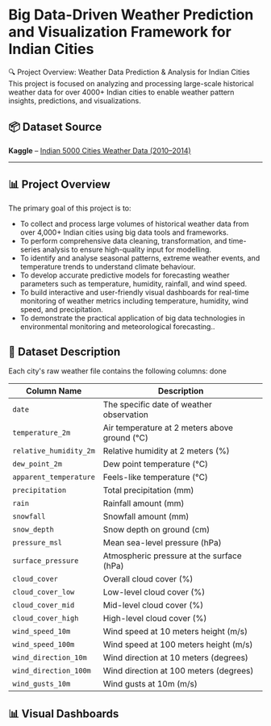 # Big Data-Driven Weather Prediction and Visualization Framework for Indian Cities

🔍 Project Overview: Weather Data Prediction & Analysis for Indian Cities
This project is focused on analyzing and processing large-scale historical weather data for over 4000+ Indian cities to enable weather pattern insights, predictions, and visualizations.

## 📦 Dataset Source

**Kaggle** – [Indian 5000 Cities Weather Data (2010–2014)](https://www.kaggle.com/datasets/mukeshdevrath007/indian-5000-cities-weather-data)

---

## 📊 Project Overview

The primary goal of this project is to:

- To collect and process large volumes of historical weather data from over 4,000+ Indian cities using big data tools and frameworks.
- To perform comprehensive data cleaning, transformation, and time-series analysis to ensure high-quality input for modelling.
- To identify and analyse seasonal patterns, extreme weather events, and temperature trends to understand climate behaviour.
- To develop accurate predictive models for forecasting weather parameters such as temperature, humidity, rainfall, and wind speed.
- To build interactive and user-friendly visual dashboards for real-time monitoring of weather metrics including temperature, humidity, wind speed, and precipitation.
- To demonstrate the practical application of big data technologies in environmental monitoring and meteorological forecasting..

## 📁 Dataset Description

Each city's raw weather file contains the following columns: done

| Column Name            | Description                                   |
| ---------------------- | --------------------------------------------- |
| `date`                 | The specific date of weather observation      |
| `temperature_2m`       | Air temperature at 2 meters above ground (°C) |
| `relative_humidity_2m` | Relative humidity at 2 meters (%)             |
| `dew_point_2m`         | Dew point temperature (°C)                    |
| `apparent_temperature` | Feels-like temperature (°C)                   |
| `precipitation`        | Total precipitation (mm)                      |
| `rain`                 | Rainfall amount (mm)                          |
| `snowfall`             | Snowfall amount (mm)                          |
| `snow_depth`           | Snow depth on ground (cm)                     |
| `pressure_msl`         | Mean sea-level pressure (hPa)                 |
| `surface_pressure`     | Atmospheric pressure at the surface (hPa)     |
| `cloud_cover`          | Overall cloud cover (%)                       |
| `cloud_cover_low`      | Low-level cloud cover (%)                     |
| `cloud_cover_mid`      | Mid-level cloud cover (%)                     |
| `cloud_cover_high`     | High-level cloud cover (%)                    |
| `wind_speed_10m`       | Wind speed at 10 meters height (m/s)          |
| `wind_speed_100m`      | Wind speed at 100 meters height (m/s)         |
| `wind_direction_10m`   | Wind direction at 10 meters (degrees)         |
| `wind_direction_100m`  | Wind direction at 100 meters (degrees)        |
| `wind_gusts_10m`       | Wind gusts at 10m (m/s)                       |

## 📊 Visual Dashboards
